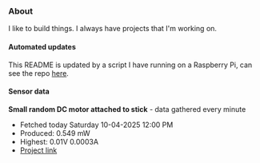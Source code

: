 ### About
I like to build things. I always have projects that I'm working on.

#### Automated updates
This README is updated by a script I have running on a Raspberry Pi, can see the repo [here](https://github.com/jdc-cunningham/raspi-git-repo-updater).

#### Sensor data


**Small random DC motor attached to stick** - data gathered every minute
- Fetched today Saturday 10-04-2025 12:00 PM
- Produced: 0.549 mW
- Highest: 0.01V 0.0003A
- [Project link](https://github.com/jdc-cunningham/turbine-raspi)